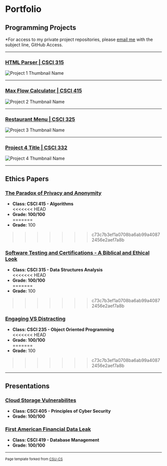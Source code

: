Portfolio
=========

Programming Projects
--------------------

*For access to my private project repositories, please [email me](mailto:JRAndraszek@csustudent.net?subject=GitHub%20Access) with the subject line, GitHub Access.

---
### [HTML Parser | CSCI 315](project1)

![Project 1 Thumbnail Name](images/dummy_thumbnail.jpg)

---
### [Max Flow Calculator | CSCI 415](project2)

![Project 2 Thumbnail Name](images/dummy_thumbnail.jpg)

---
### [Restaurant Menu | CSCI 325](project3)

![Project 3 Thumbnail Name](images/dummy_thumbnail.jpg)

---
### [Project 4 Title | CSCI 332](project4)

![Project 4 Thumbnail Name](images/dummy_thumbnail.jpg)

---

Ethics Papers
-------------

### [The Paradox of Privacy and Anonymity](/Ethics%20Papers/The%20Paradox%20of%20Privacy%20and%20Anonymity%20Ethics%20Paper.docx)

-   **Class: CSCI 415 - Algorithms**  
<<<<<<< HEAD
-   **Grade: 100/100**  
=======
-   **Grade:**  100
>>>>>>> c73c7b3ef1a0708ba6ab99a40872456e2aef7a8b

### [Software Testing and Certifications - A Biblical and Ethical Look](/Ethics%20Papers/Software%20Testing%20and%20Certifications%20-%20A%20Biblical%20and%20Ethical%20Look.docx)

-   **Class: CSCI 315 - Data Structures Analysis**  
<<<<<<< HEAD
-   **Grade: 100/100**  
=======
-   **Grade:**  100
>>>>>>> c73c7b3ef1a0708ba6ab99a40872456e2aef7a8b

### [Engaging VS Distracting](/Ethics%20Papers/Engaging%20VS%20Distracting%20-%20Ethic%20Paper.docx)

-   **Class: CSCI 235 - Object Oriented Programming**  
<<<<<<< HEAD
-   **Grade: 100/100**  
=======
-   **Grade:**  100
>>>>>>> c73c7b3ef1a0708ba6ab99a40872456e2aef7a8b

---

Presentations
-------------

### [Cloud Storage Vulnerabilites](/Presentations/Cloud%20Storage%20Vulnerabilites.pptx)

- **Class: CSCI 405 - Principles of Cyber Security**
- **Grade: 100/100**


### [First American Financial Data Leak](/Presentations/First%20American%20Financial%20Data%20Leak.pptx)

- **Class: CSCI 419 - Database Management**
- **Grade: 100/100**

---

<p style="font-size:11px">Page template forked from <a href="https://github.com/csu-cs/csci-portfolio">CSU-CS</a></p>
<!-- Remove above link if you don't want to attributive -->
